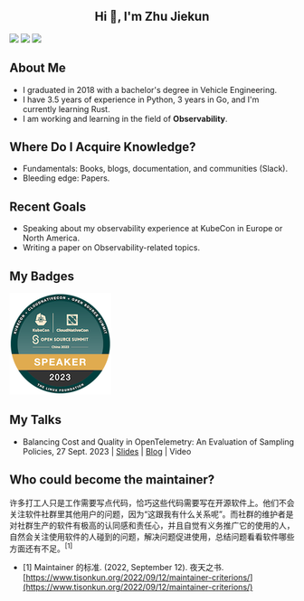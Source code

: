 <h2 align="center">Hi 👋, I'm Zhu Jiekun</h1>

![](https://img.shields.io/badge/wechat-LearnOTel-brightgreen) [![](https://img.shields.io/badge/scheduler-trello-blueviolet)](https://trello.com/b/7Yru9uvH) ![](https://img.shields.io/badge/language-Go-informational)

## About Me
- I graduated in 2018 with a bachelor's degree in Vehicle Engineering. 
- I have 3.5 years of experience in Python, 3 years in Go, and I'm currently learning Rust.
- I am working and learning in the field of **Observability**.

## Where Do I Acquire Knowledge?
- Fundamentals: Books, blogs, documentation, and communities (Slack).
- Bleeding edge: Papers.

## Recent Goals
- Speaking about my observability experience at KubeCon in Europe or North America.
- Writing a paper on Observability-related topics.

## My Badges
[![](speaker-kubecon-cloudnativecon-open-source-summit-c_300x300.png)](https://www.credly.com/badges/bf1b7f7b-af3f-4cb4-8a21-514ca3c5b106/public_url)

## My Talks
- Balancing Cost and Quality in OpenTelemetry: An Evaluation of Sampling Policies, 27 Sept. 2023 | [Slides](https://docs.google.com/presentation/d/16PHf3XxZBuLjD0b07SMJmk0yfFAHB2jJpMPGgONngRE/edit?usp=sharing) | [Blog](https://jiekun.dev/posts/kubecon-2023-otel-sampling/) | Video

## Who could become the maintainer?
许多打工人只是工作需要写点代码，恰巧这些代码需要写在开源软件上。他们不会关注软件社群里其他用户的问题，因为“这跟我有什么关系呢”。而社群的维护者是对社群生产的软件有极高的认同感和责任心，并且自觉有义务推广它的使用的人，自然会关注使用软件的人碰到的问题，解决问题促进使用，总结问题看看软件哪些方面还有不足。<sup>[1]</sup>
- [1] Maintainer 的标准. (2022, September 12). 夜天之书. [https://www.tisonkun.org/2022/09/12/maintainer-criterions/](https://www.tisonkun.org/2022/09/12/maintainer-criterions/)
